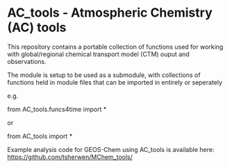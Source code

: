 # AC_tools - Atmospheric Chemistry (AC) tools

This repository contains a portable collection of functions used for 
working with global/regional chemical transport model (CTM) ouput and
observations.

The module is setup to be used as a submodule, with collections of
functions held in module files that can be imported in entirely or 
seperately
 
e.g. 

from AC_tools.funcs4time import *

or 

from AC_tools import *

Example analysis code for GEOS-Chem using AC_tools is available here:
https://github.com/tsherwen/MChem_tools/

